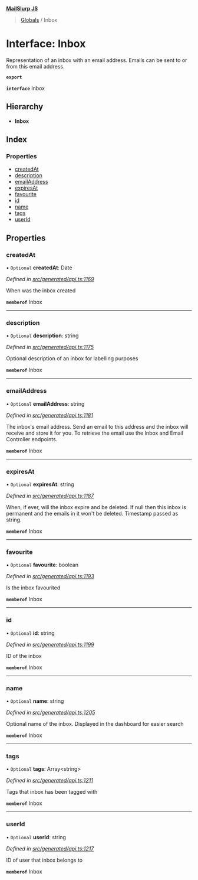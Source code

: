**[MailSlurp JS](../README.md)**

> [Globals](../README.md) / Inbox

# Interface: Inbox

Representation of an inbox with an email address. Emails can be sent to or from this email address.

**`export`** 

**`interface`** Inbox

## Hierarchy

* **Inbox**

## Index

### Properties

* [createdAt](inbox.md#createdat)
* [description](inbox.md#description)
* [emailAddress](inbox.md#emailaddress)
* [expiresAt](inbox.md#expiresat)
* [favourite](inbox.md#favourite)
* [id](inbox.md#id)
* [name](inbox.md#name)
* [tags](inbox.md#tags)
* [userId](inbox.md#userid)

## Properties

### createdAt

• `Optional` **createdAt**: Date

*Defined in [src/generated/api.ts:1169](https://github.com/mailslurp/mailslurp-client/blob/ff09436/src/generated/api.ts#L1169)*

When was the inbox created

**`memberof`** Inbox

___

### description

• `Optional` **description**: string

*Defined in [src/generated/api.ts:1175](https://github.com/mailslurp/mailslurp-client/blob/ff09436/src/generated/api.ts#L1175)*

Optional description of an inbox for labelling purposes

**`memberof`** Inbox

___

### emailAddress

• `Optional` **emailAddress**: string

*Defined in [src/generated/api.ts:1181](https://github.com/mailslurp/mailslurp-client/blob/ff09436/src/generated/api.ts#L1181)*

The inbox's email address. Send an email to this address and the inbox will receive and store it for you. To retrieve the email use the Inbox and Email Controller endpoints.

**`memberof`** Inbox

___

### expiresAt

• `Optional` **expiresAt**: string

*Defined in [src/generated/api.ts:1187](https://github.com/mailslurp/mailslurp-client/blob/ff09436/src/generated/api.ts#L1187)*

When, if ever, will the inbox expire and be deleted. If null then this inbox is permanent and the emails in it won't be deleted. Timestamp passed as string.

**`memberof`** Inbox

___

### favourite

• `Optional` **favourite**: boolean

*Defined in [src/generated/api.ts:1193](https://github.com/mailslurp/mailslurp-client/blob/ff09436/src/generated/api.ts#L1193)*

Is the inbox favourited

**`memberof`** Inbox

___

### id

• `Optional` **id**: string

*Defined in [src/generated/api.ts:1199](https://github.com/mailslurp/mailslurp-client/blob/ff09436/src/generated/api.ts#L1199)*

ID of the inbox

**`memberof`** Inbox

___

### name

• `Optional` **name**: string

*Defined in [src/generated/api.ts:1205](https://github.com/mailslurp/mailslurp-client/blob/ff09436/src/generated/api.ts#L1205)*

Optional name of the inbox. Displayed in the dashboard for easier search

**`memberof`** Inbox

___

### tags

• `Optional` **tags**: Array\<string>

*Defined in [src/generated/api.ts:1211](https://github.com/mailslurp/mailslurp-client/blob/ff09436/src/generated/api.ts#L1211)*

Tags that inbox has been tagged with

**`memberof`** Inbox

___

### userId

• `Optional` **userId**: string

*Defined in [src/generated/api.ts:1217](https://github.com/mailslurp/mailslurp-client/blob/ff09436/src/generated/api.ts#L1217)*

ID of user that inbox belongs to

**`memberof`** Inbox
